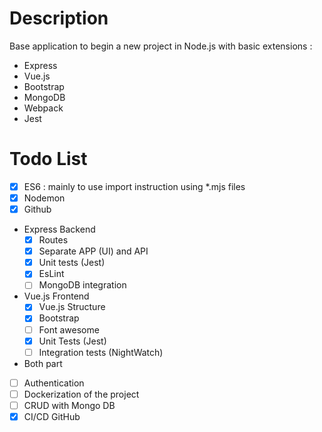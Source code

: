 # Description

Base application to begin a new project in Node.js with basic extensions :
* Express
* Vue.js
* Bootstrap
* MongoDB
* Webpack
* Jest

# Todo List

* [X] ES6 : mainly to use import instruction using *.mjs files
* [X] Nodemon
* [X] Github
* Express Backend
  * [X] Routes
  * [X] Separate APP (UI) and API
  * [X] Unit tests (Jest)
  * [X] EsLint
  * [ ] MongoDB integration
* Vue.js Frontend
  * [X] Vue.js Structure
  * [X] Bootstrap
  * [ ] Font awesome
  * [X] Unit Tests (Jest)
  * [ ] Integration tests (NightWatch)
* Both part
* [ ] Authentication
* [ ] Dockerization of the project
* [ ] CRUD with Mongo DB
* [X] CI/CD GitHub
